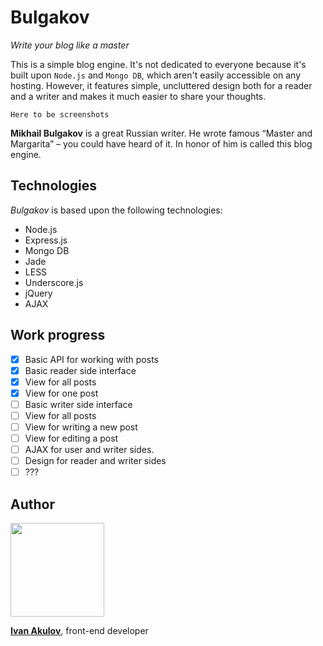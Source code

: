 # Bulgakov

*Write your blog like a master*

This is a simple blog engine. It's not dedicated to everyone because it's built upon `Node.js` and `Mongo DB`, which aren't easily accessible on any hosting. However, it features simple, uncluttered design both for a reader and a writer and makes it much easier to share your thoughts.

`Here to be screenshots`

**Mikhail Bulgakov** is a great Russian writer. He wrote famous “Master and Margarita” ­­­– you could have heard of it. In honor of him is called this blog engine.

## Technologies

*Bulgakov* is based upon the following technologies:

- Node.js
- Express.js
- Mongo DB
- Jade
- LESS
- Underscore.js
- jQuery
- AJAX

## Work progress

- [x] Basic API for working with posts
- [x] Basic reader side interface
 - [x] View for all posts
 - [x] View for one post
- [ ] Basic writer side interface
 - [ ] View for all posts
 - [ ] View for writing a new post
 - [ ] View for editing a post
- [ ] AJAX for user and writer sides.
- [ ] Design for reader and writer sides
- [ ] ???

## Author

<img src="http://i.imgur.com/4moEENe.jpg" width="150">

**[Ivan Akulov](http://iamakulov.com)**, front-end developer
